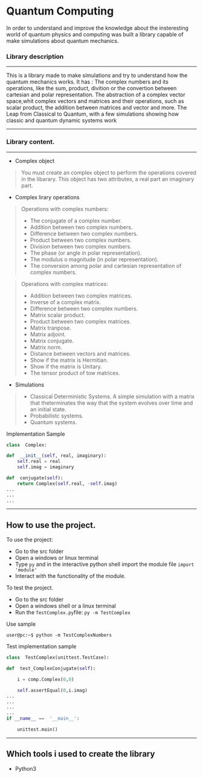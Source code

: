 
# Quantum Computing

In order to understand and improve the knowledge about the insteresting world of quantum physics and computing was built a library capable of make simulations about quantum mechanics.

### Library description
---
This is a library made to make simulations and try to understand how the quantum mechanics works. It has :
The complex numbers and its operations, like the sum, product, divition or the convertion between cartesian and polar representation.
The abstraction of a complex vector space,whit complex vectors and matrices and their operations, such as scalar product, the addition between matrices and vector and more.
The Leap from Classical to Quantum, with a few simulations showing how classic and quantum dynamic systems work

---
### Library content. 
---
- Complex object
> You must create an complex object to perform the operations covered in the libarary. This object has two attributes, a real part an imaginary part.
- Complex lirary operations
> Operations with complex numbers:
> - The conjugate of a complex number.
> - Addition between two complex numbers.
> - Difference between two complex numbers.
> - Product between two complex numbers.
> - Division between two complex numbers.
>  - The phase (or angle in polar representation).
>  - The modulus o magnitude (in polar representation).
>  - The conversion among polar and cartesian representation of complex numbers.

> Operations with complex matrices:
> - Addition between two complex matrices.
> - Inverse of a complex matrix.
> - Difference between two complex numbers.
> - Matrix scalar product.
> - Product between two complex matrices.
> - Matrix tranpose.
> - Matrix adjoint.
> - Matrix conjugate.
> - Matrix norm.
> - Distance between vectors and matrices.
> - Show if the matrix is Hermitian.
> - Show if the matrix is Unitary.
> - The tensor product of tow matrices.
- Simulations
 > - Classical Deterministic Systems. A simple simulation with a matrix that theterminates the way that the system evolves over time and an initial state.
 > - Probabilistc systems.
 >  - Quantum systems.

Implementation Sample
```python
class  Complex:

def  __init__(self, real, imaginary):
	self.real = real
	self.imag = imaginary

def  conjugate(self):
	return Complex(self.real, -self.imag)
...
...
...
```
---
## How to use the project.
 To use the project:
 - Go to the src folder
 - Open a windows or linux terminal
 - Type  `py` and in the interactive python shell import the module file `import 'module'`
 - Interact with the functionality of the module.
 
 To test the project.
 - Go to the src folder
  - Open a windows shell or a linux terminal
  - Run the `TestComplex.py`file: `py -m TestComplex`

Use sample
```console
user@pc:~$ python -m TestComplexNumbers

```
Test implementation sample
```python
class  TestComplex(unittest.TestCase):

def  test_ComplexConjugate(self):

	i = comp.Complex(0,0)

	self.assertEqual(0,i.imag)
...
...
...
...
if __name__ ==  '__main__':

	unittest.main()
```

---

## Which tools i used to create the library
- Python3
